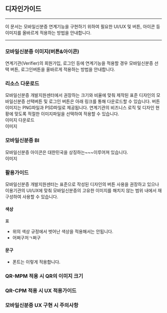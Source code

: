 ## 디자인가이드
* * *
이 문서는 모바일신분증 연계기능을 구현하기 위하여 필요한 UI/UX 및 버튼, 아이콘 등 이미지를 올바르게 적용하는 방법을 안내합니다.
<br>
* * *
### 모바일신분증 이미지(버튼&아이콘)
연계기관(Verifier)의 회원가입, 로그인 등에 연계기능을 적용할 경우 모바일신분증 선택 버튼, 로그인버튼을 올바르게 적용하는 방법을 안내합니다.
<br>
### 리소스 다운로드
모바일신분증 개발지원센터에서 권장하는 크기와 비율에 맞춰 제작된 표준 디자인의 모바일신분증 선택버튼 및 로그인 버튼은 아래 링크를 통해 다운로드할 수 있습니다. 버튼이미지는 PNG파일과 PSD파일로 제공됩니다. 연계기관의 비즈니스 로직 및 디자인 현황에 맞도록 적절한 이미지파일을 선택하여 적용할 수 있습니다.
<br>이미지 다운로드
<br>이미지
### 모바일신분증 BI
모바일신분증 아이콘은 대한민국을 상징하는~~~이루어져 있습니다.
<br>이미지
### 활용가이드
모바일신분증 개발지원센터는 표준으로 작성된 디자인의 버튼 사용을 권장하고 있으나 이용기관의 UI/UX에 맞춰 모바일신분증의 고유한 이미지를 해치지 않는 범위 내에서 재구성하여 사용할 수 있습니다.
#### 색상
표
- 위의 색상 규정에서 벗어난 색상을 적용해서는 안됩니다.
- 어쩌구저ㄱ쩌구
#### 문구
- 폰트는 이렇게 적용합니다.

### QR-MPM 적용 시 QR의 이미지 크기

### QR-CPM 적용 시 UX 적용가이드

### 모바일신분증 UX 구현 시 주의사항
